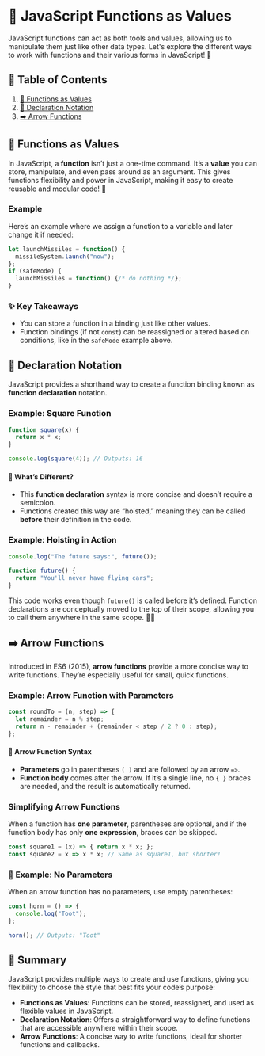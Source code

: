 # 🌟 JavaScript Functions as Values

JavaScript functions can act as both tools and values, allowing us to manipulate them just like other data types. Let's explore the different ways to work with functions and their various forms in JavaScript! 🚀

## 📖 Table of Contents

1. [🔗 Functions as Values](#-functions-as-values)
2. [📝 Declaration Notation](#-declaration-notation)
3. [➡️ Arrow Functions](#-arrow-functions)

## 🔗 Functions as Values

In JavaScript, a **function** isn’t just a one-time command. It’s a **value** you can store, manipulate, and even pass around as an argument. This gives functions flexibility and power in JavaScript, making it easy to create reusable and modular code! 🎉

### Example

Here’s an example where we assign a function to a variable and later change it if needed:

```javascript
let launchMissiles = function() {
  missileSystem.launch("now");
};
if (safeMode) {
  launchMissiles = function() {/* do nothing */};
}
```

### ✨ Key Takeaways
- You can store a function in a binding just like other values.
- Function bindings (if not `const`) can be reassigned or altered based on conditions, like in the `safeMode` example above.

## 📝 Declaration Notation

JavaScript provides a shorthand way to create a function binding known as **function declaration** notation.

### Example: Square Function

```javascript
function square(x) {
  return x * x;
}

console.log(square(4)); // Outputs: 16
```

#### 📌 What’s Different?

- This **function declaration** syntax is more concise and doesn’t require a semicolon.
- Functions created this way are “hoisted,” meaning they can be called **before** their definition in the code.

### Example: Hoisting in Action

```javascript
console.log("The future says:", future());

function future() {
  return "You'll never have flying cars";
}
```

This code works even though `future()` is called before it’s defined. Function declarations are conceptually moved to the top of their scope, allowing you to call them anywhere in the same scope. 🎩✨

## ➡️ Arrow Functions

Introduced in ES6 (2015), **arrow functions** provide a more concise way to write functions. They’re especially useful for small, quick functions.

### Example: Arrow Function with Parameters

```javascript
const roundTo = (n, step) => {
  let remainder = n % step;
  return n - remainder + (remainder < step / 2 ? 0 : step);
};
```

#### 📝 Arrow Function Syntax

- **Parameters** go in parentheses `( )` and are followed by an arrow `=>`.
- **Function body** comes after the arrow. If it’s a single line, no `{ }` braces are needed, and the result is automatically returned.

### Simplifying Arrow Functions

When a function has **one parameter**, parentheses are optional, and if the function body has only **one expression**, braces can be skipped.

```javascript
const square1 = (x) => { return x * x; };
const square2 = x => x * x; // Same as square1, but shorter!
```

### 🥁 Example: No Parameters

When an arrow function has no parameters, use empty parentheses:

```javascript
const horn = () => {
  console.log("Toot");
};

horn(); // Outputs: "Toot"
```

## 🎉 Summary

JavaScript provides multiple ways to create and use functions, giving you flexibility to choose the style that best fits your code’s purpose:

- **Functions as Values**: Functions can be stored, reassigned, and used as flexible values in JavaScript.
- **Declaration Notation**: Offers a straightforward way to define functions that are accessible anywhere within their scope.
- **Arrow Functions**: A concise way to write functions, ideal for shorter functions and callbacks.
